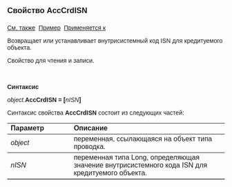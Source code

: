 <html>
<head>
<title>Проводка\AccCrdISN</title>
</head>

<body>

<p><strong><font size="4" face="Arial">Свойство AccCrdISN<br>
<br>
</font></strong><font face="Arial"><a href="AccCrd.html">См. также</a>&nbsp;
<u>Пример</u>&nbsp; <a href="../Asfact.html">Применяется к</a></font></p>

<p><font face="Arial">Возвращает или устанавливает внутрисистемный код 
ISN для кредитуемого объекта.</font></p>

<p><font face="Arial">Свойство для чтения и записи.</font></p>

<p class="label">&nbsp;</p>

<p class="label"><font face="Arial"><b>Синтаксис</b></font></p>

<p><font face="Arial"><em>object.</em><strong>AccCrdISN = [</strong><em>nISN</em><strong>]</strong></font></p>

<p><font face="Arial">Синтаксис свойства <strong>AccCrdISN</strong>
состоит из следующих частей:</font></p>

<table border="1" cellPadding="5" cols="2" frame="below" rules="rows">
<TBODY>
  <tr vAlign="top">
    <td class="label" width="29%"><font face="Arial"><b>Параметр</b></font></td>
    <td class="label" width="71%"><font face="Arial"><strong>Описание</strong></font></td>
  </tr>
  <tr>
    <td width="29%"><font face="Arial"><em>object</em></font></td>
    <td width="71%"><font face="Arial">переменная, ссылающаяся на 
	объект типа проводка.</font></td>
  </tr>
  <tr>
    <td width="29%"><font face="Arial"><em>nISN</em></font></td>
    <td width="71%"><font face="Arial">переменная типа Long, 
	определяющая значение внутрисистемного кода ISN для кредитуемого объекта.</font></td>
  </tr>
</table>
</body>
</html>
